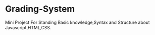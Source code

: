 # Grading-System
Mini Project For Standing Basic knowledge,Syntax and Structure about Javascript,HTML,CSS. 
